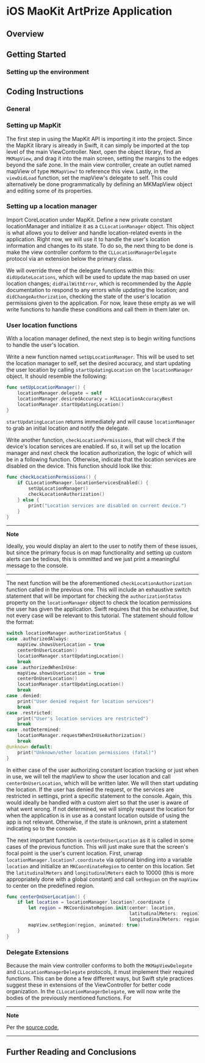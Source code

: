 # iOS MaoKit ArtPrize Application

## Overview

## Getting Started
### Setting up the environment

## Coding Instructions
### General
### Setting up MapKit
The first step in using the MapKit API is importing it into the project.  Since the MapKit library is already in Swift, it can simply be imported at the top level of the main ViewController.  Next, open the object library, find an ``MKMapView``, and drag it into the main screen, setting the margins to the edges beyond the safe zone.  In the main view controller, create an outlet named mapView of type ``MKMapView?`` to reference this view.  Lastly, in the ``viewDidLoad`` function, set the mapView's delegate to self. This could alternatively be done programmatically by defining an MKMapView object and editing some of its properties.

### Setting up a location manager
Import CoreLocation under MapKit.  Define a new private constant locationManager and initialize it as a ``CLLocationManager`` object.  This object is what allows you to deliver and handle location-related events in the application.  Right now, we will use it to handle the user's location information and changes to its state.  To do so, the next thing to be done is make the view controller conform to the ``CLLocationManagerDelegate`` protocol via an extension below the primary class.  

We will override three of the delegate functions within this: ``didUpdateLocations``, which will be used to update the map based on user location changes; ``didFailWithError``, which is recommended by the Apple documentation to respond to any errors while updating the location; and ``didChangeAuthorization``, checking the state of the user's location permissions given to the application.  For now, leave these empty as we will write functions to handle these conditions and call them in them later on.

### User location functions
With a location manager defined, the next step is to begin writing functions to handle the user's location.

Write a new function named ``setUpLocationManager``.  This will be used to set the location manager to self, set the desired accuracy, and start updating the user location by calling ``startUpdatingLocation`` on the ``locationManager`` object.  It should resemble the following:
```swift
func setUpLocationManager() {
    locationManager.delegate = self
    locationManager.desiredAccuracy = kCLLocationAccuracyBest
    locationManager.startUpdatingLocation()
}
```
``startUpdatingLocation`` returns immediately and will cause ``locationManager`` to grab an initial location and notify the delegate.

Write another function, ``checkLocationPermissions``, that will check if the device's location services are enabled.  If so, it will set up the location manager and next check the location authorization, the logic of which will be in a following function.  Otherwise, indicate that the location services are disabled on the device.  This function should look like this:
```swift
func checkLocationPermissions() {
    if CLLocationManager.locationServicesEnabled() {
        setUpLocationManager()
        checkLocationAuthorization()
    } else {
        print("Location services are disabled on current device.")
    }
}
```
---
**Note**

Ideally, you would display an alert to the user to notify them of these issues, but since the primary focus is on map functionality and setting up custom alerts can be tedious, this is ommitted and we just print a meaningful message to the console.

---
The next function will be the aforementioned ``checkLocationAuthorization`` function called in the previous one.  This will include an exhaustive switch statement that will be important for checking the ``authorizationStatus`` property on the ``locationManager`` object to check the location permissions the user has given the application.  Swift requires that this be exhaustive, but not every case will be relevant to this tutorial.  The statement should follow the format:
```swift
switch locationManager.authorizationStatus {
case .authorizedAlways:
    mapView.showsUserLocation = true
    centerOnUserLocation()
    locationManager.startUpdatingLocation()
    break
case .authorizedWhenInUse:
    mapView.showsUserLocation = true
    centerOnUserLocation()
    locationManager.startUpdatingLocation()
    break
case .denied:
    print("User denied request for location services")
    break
case .restricted:
    print("User's location services are restricted")
    break
case .notDetermined:
    locationManager.requestWhenInUseAuthorization()
    break
@unknown default:
    print("Unknown/other location permissions (fatal)")
}
```
In either case of the user authorizing constant location tracking or just when in use, we will tell the mapView to show the user location and call ``centerOnUserLocation``, which will be written later.  We will then start updating the location.  If the user has denied the request, or the services are restricted in settings, print a specific statement to the console.  Again, this would ideally be handled with a custom alert so that the user is aware of what went wrong.  If not determined, we will simply request the location for when the application is in use as a constant location outside of using the app is not relevant.  Otherwise, if the state is unknown, print a statement indicating so to the console.

The next important function is ``centerOnUserLocation`` as it is called in some cases of the previous function.  This will just make sure that the screen's focal point is the user's current location.  First, unwrap ``locationManager.location?.coordinate`` via optional binding into a variable ``location`` and initialize an ``MKCoordinateRegion`` to center on this location.  Set the ``latitudinalMeters`` and ``longitudinalMeters`` each to 10000 (this is more appropriately done with a global constant) and call ``setRegion`` on the ``mapView`` to center on the predefined region.
```swift
func centerOnUserLocation() {
    if let location = locationManager.location?.coordinate {
        let region = MKCoordinateRegion.init(center: location,
                                             latitudinalMeters: regionInMeters,
                                             longitudinalMeters: regionInMeters)
        mapView.setRegion(region, animated: true)
    }
}
```
### Delegate Extensions
Because the main view controller conforms to both the ``MKMapViewDelegate`` and ``CLLocationManagerDelegate`` protocols, it must implement their required functions.  This can be done a few different ways, but Swift style practices suggest these in extensions of the ViewController for better code organization.  In the ``CLLocationManagerDelegate``, we will now write the bodies of the previously mentioned functions.  For 

---
**Note**

Per the [source code](https://github.com/clinthof/artprize-mobile-app/blob/main/MapPrototype/ViewController.swift),

---
## Further Reading and Conclusions
